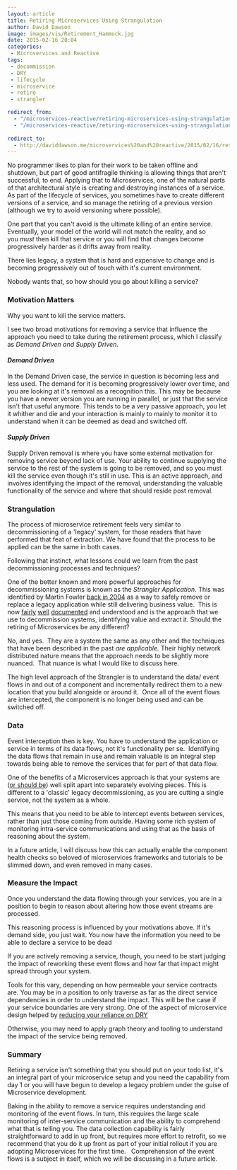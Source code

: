 ```yaml
---
layout: article
title: Retiring Microservices Using Strangulation
author: David Dawson
image: images/vis/Retirement_Hammock.jpg
date: 2015-02-16 20:04
categories:
 - Microservices and Reactive
tags:
 - decommission
 - DRY
 - lifecycle
 - microservice
 - retire
 - strangler

redirect_from: 
  - "/microservices-reactive/retiring-microservices-using-strangulation.html"
  - "/microservices-reactive/retiring-microservices-using-strangulation/index.html"
  
redirect_to:
  - http://daviddawson.me/microservices%20and%20reactive/2015/02/16/retiring-microservices-using-strangulation.html
---
```


No programmer likes to plan for their work to be taken offline and shutdown, but part of good antifragile thinking is allowing things that aren't successful, to end. Applying that to Microservices, one of the natural parts of that architectural style is creating and destroying instances of a service. As part of the lifecycle of services, you sometimes have to create different versions of a service, and so manage the retiring of a previous version (although we try to avoid versioning where possible).

One part that you can't avoid is the ultimate killing of an entire service. Eventually, your model of the world will not match the reality, and so you <em>must</em> then kill that service or you will find that changes become progressively harder as it drifts away from reality.

There lies legacy, a system that is hard and expensive to change and is becoming progressively out of touch with it's current environment.

Nobody wants that, so how should you go about killing a service?
<h3>Motivation Matters</h3>
Why you want to kill the service matters.

I see two broad motivations for removing a service that influence the approach you need to take during the retirement process, which I classify as <em>Demand Driven and Supply Driven.</em>
<h4><em>Demand Driven</em></h4>
In the Demand Driven case, the service in question is becoming less and less used. The demand for it is becoming progressively lower over time, and you are looking at it's removal as a recognition this. This may be because you have a newer version you are running in parallel, or just that the service isn't that useful anymore. This tends to be a very passive approach, you let it whither and die and your interaction is mainly to mainly to monitor it to understand when it can be deemed as dead and switched off.
<h4><em>Supply Driven</em></h4>
Supply Driven removal is where you have some external motivation for removing service beyond lack of use. Your ability to continue supplying the service to the rest of the system is going to be removed, and so you must kill the service even though it's still in use. This is an active approach, and involves identifying the impact of the removal, understanding the valuable functionality of the service and where that should reside post removal.
<h3>Strangulation</h3>
The process of microservice retirement feels very similar to decommissioning of a 'legacy' system, for those readers that have performed that feat of extraction. We have found that the process to be applied can be the same in both cases.

Following that instinct, what lessons could we learn from the past decommissioning processes and techniques?

One of the better known and more powerful approaches for decommissioning systems is known as the <em>Strangler Application</em>. This was identified by Martin Fowler <a href="http://www.martinfowler.com/bliki/StranglerApplication.html" target="_blank">back in 2004</a> as a way to safely remove or replace a legacy application while still delivering business value.  This is now <a href="http://paulhammant.com/2013/07/14/legacy-application-strangulation-case-studies/" target="_blank">fairly</a> <a href="http://agilefromthegroundup.blogspot.co.uk/2011/03/strangulation-pattern-of-choice-for.html" target="_blank">well</a> <a href="http://cdn.pols.co.uk/papers/agile-approach-to-legacy-systems.pdf" target="_blank">documented</a> and understood and is the approach that we use to decommission systems, identifying value and extract it. Should the retiring of Microservices be any different?

No, and yes.  They are a system the same as any other and the techniques that have been described in the past <em>are applicable. </em>Their highly network distributed nature means that the approach needs to be slightly more nuanced.  That nuance is what I would like to discuss here.

The high level approach of the Strangler is to understand the data/ event flows in and out of a component and incrementally redirect them to a new location that you build alongside or around it.  Once all of the event flows are intercepted, the component is no longer being used and can be switched off.
<h3>Data</h3>
Event interception then is key. You have to understand the application or service in terms of its data flows, not it's functionality per se.  Identifying the data flows that remain in use and remain valuable is an integral step towards being able to remove the services that for part of that data flow.

One of the benefits of a Microservices approach is that your systems are (<a title="Approaching the Design of a Microservices Based Architecture" href="/learning/the-life-preserver/approaching-the-design-of-a-microservices-based-architecture/" target="_blank">or should be</a>) well split apart into separately evolving pieces. This is different to a 'classic' legacy decommissioning, as you are cutting a single service, not the system as a whole.

This means that you need to be able to intercept events between services, rather than just those coming from outside. Having some rich system of monitoring intra-service communications and using that as the basis of reasoning about the system.

In a future article, I will discuss how this can actually enable the component health checks so beloved of microservices frameworks and tutorials to be slimmed down, and even removed in many cases.
<h3>Measure the Impact</h3>
Once you understand the data flowing through your services, you are in a position to begin to reason about altering how those event streams are processed.

This reasoning process is influenced by your motivations above. If it's demand side, you just wait. You now have the information you need to be able to declare a service to be dead

If you are actively removing a service, though, you need to be start judging the impact of reworking these event flows and how far that impact might spread through your system.

Tools for this vary, depending on how permeable your service contracts are. You may be in a position to only traverse as far as the direct service dependencies in order to understand the impact. This will be the case if your service boundaries are very strong. One of the aspect of microservice design helped by <a title="Development by Slogan:Part 1, Really DRY" href="/our-team/development-by-slogan-dry-part1/">reducing your reliance on DRY</a>

Otherwise, you may need to apply graph theory and tooling to understand the impact of the service being removed.
<h3>Summary</h3>
Retiring a service isn't something that you should put on your todo list, it's an integral part of your microservice setup and you need the capability from day 1 or you will have begun to develop a legacy problem under the guise of Microservice development.

Baking in the ability to remove a service requires understanding and monitoring of the event flows. In turn, this requires the large scale monitoring of inter-service communication and the ability to comprehend what that is telling you. The data collection capability is fairly straightforward to add in up front, but requires more effort to retrofit, so we recommend that you do it up front as part of your initial rollout if you are adopting Microservices for the first time.   Comprehension of the event flows is a subject in itself, which we will be discussing in a future article.